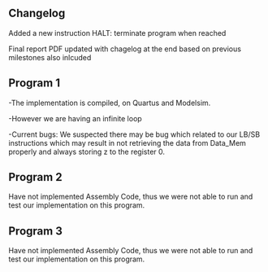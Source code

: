 Changelog
-----
Added a new instruction HALT: terminate program when reached 

Final report PDF updated with chagelog at the end based on previous milestones also inlcuded 

Program 1
-----
-The implementation is compiled, on Quartus and Modelsim.

-However we are having an infinite loop

-Current bugs:
We suspected there may be bug which related to our LB/SB instructions which may result in not retrieving the data from Data_Mem properly and always storing z to the register 0.

Program 2
-----
Have not implemented Assembly Code, thus we were not able to run and test our implementation on this program.

Program 3 
-----
Have not implemented Assembly Code, thus we were not able to run and test our implementation on this 
program.
